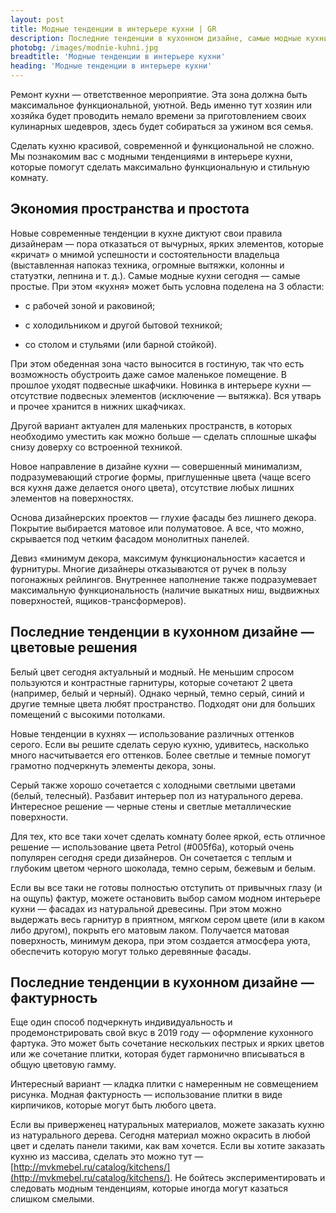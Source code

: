```yaml
---
layout: post 
title: Модные тенденции в интерьере кухни | GR
description: Последние тенденции в кухонном дизайне, самые модные кухни, новинки интерьера | GR
photobg: /images/modnie-kuhni.jpg
breadtitle: 'Модные тенденции в интерьере кухни'
heading: 'Модные тенденции в интерьере кухни'
--- 
```

Ремонт кухни — ответственное мероприятие. Эта зона должна быть максимальное функциональной, уютной. Ведь именно тут хозяин или хозяйка будет проводить немало времени за приготовлением своих кулинарных шедевров, здесь будет собираться за ужином вся семья.

Сделать кухню красивой, современной и функциональной не сложно. Мы познакомим вас с модными тенденциями в интерьере кухни, которые помогут сделать максимально функциональную и стильную комнату.

## Экономия пространства и простота

Новые современные тенденции в кухне диктуют свои правила дизайнерам — пора отказаться от вычурных, ярких элементов, которые «кричат» о мнимой успешности и состоятельности владельца (выставленная напоказ техника, огромные вытяжки, колонны и статуэтки, лепнина и т. д.). Самые модные кухни сегодня — самые простые. При этом «кухня» может быть условна поделена на 3 области:

* с рабочей зоной и раковиной;

* с холодильником и другой бытовой техникой;

* со столом и стульями (или барной стойкой).

При этом обеденная зона часто выносится в гостиную, так что есть возможность обустроить даже самое маленькое помещение. В прошлое уходят подвесные шкафчики. Новинка в интерьере кухни — отсутствие подвесных элементов (исключение — вытяжка). Вся утварь и прочее хранится в нижних шкафчиках. 

Другой вариант актуален для маленьких пространств, в которых необходимо уместить как можно больше — сделать сплошные шкафы снизу доверху со встроенной техникой.

Новое направление в дизайне кухни — совершенный минимализм, подразумевающий строгие формы, приглушенные цвета (чаще всего вся кухня даже делается оного цвета), отсутствие любых лишних элементов на поверхностях. 

Основа дизайнерских проектов — глухие фасады без лишнего декора. Покрытие выбирается матовое или полуматовое. А все, что можно, скрывается под четким фасадом монолитных панелей.

Девиз «минимум декора, максимум функциональности» касается и фурнитуры. Многие дизайнеры отказываются от ручек в пользу погонажных рейлингов. Внутреннее наполнение также подразумевает максимальную функциональность (наличие выкатных ниш, выдвижных поверхностей, ящиков-транcформеров).

## Последние тенденции в кухонном дизайне — цветовые решения

Белый цвет сегодня актуальный и модный. Не меньшим спросом пользуются и контрастные гарнитуры, которые сочетают 2 цвета (например, белый и черный). Однако черный, темно серый, синий и другие темные цвета любят пространство. Подходят они для больших помещений с высокими потолками. 

Новые тенденции в кухнях — использование различных оттенков серого. Если вы решите сделать серую кухню, удивитесь, насколько много насчитывается его оттенков. Более светлые и темные помогут грамотно подчеркнуть элементы декора, зоны.

Серый также хорошо сочетается с холодными светлыми цветами (белый, телесный). Разбавит интерьер пол из натурального дерева. Интересное решение — черные стены и светлые металлические поверхности.

Для тех, кто все таки хочет сделать комнату более яркой, есть отличное решение — использование цвета Petrol (#005f6a), который очень популярен сегодня среди дизайнеров. Он сочетается с теплым и глубоким цветом черного шоколада, темно серым, бежевым и белым.

Если вы все таки не готовы полностью отступить от привычных глазу (и на ощупь) фактур, можете остановить выбор самом модном интерьере кухни — фасадах из натуральной древесины. При этом можно выдержать весь гарнитур в приятном, мягком сером цвете (или в каком либо другом), покрыть его матовым лаком. Получается матовая поверхность, минимум декора, при этом создается атмосфера уюта, обеспечить которую могут только деревянные фасады.

## Последние тенденции в кухонном дизайне — фактурность

Еще один способ подчеркнуть индивидуальность и продемонстрировать свой вкус в 2019 году — оформление кухонного фартука. Это может быть сочетание нескольких пестрых и ярких цветов или же сочетание плитки, которая будет гармонично вписываться в общую цветовую гамму.

Интересный вариант — кладка плитки с намеренным не совмещением рисунка. Модная фактурность — использование плитки в виде кирпичиков, которые могут быть любого цвета.

Если вы приверженец натуральных материалов, можете заказать кухню из натурального дерева. Сегодня материал можно окрасить в любой цвет и сделать панели такими, как вам хочется. Если вы хотите заказать кухню из массива, сделать это можно тут — [http://mvkmebel.ru/catalog/kitchens/](http://mvkmebel.ru/catalog/kitchens/). Не бойтесь экспериментировать и следовать модным тенденциям, которые иногда могут казаться слишком смелыми.




 
